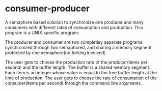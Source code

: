 # consumer-producer
A semaphore based solution to synchronize one producer and many consumers with different rates of consumption and production.
This program is a UNIX specific program.

The producer and consumer are two completley separate programs synchronized through two semaphored, and sharing a memory segment protected by one semaphore(no forking involved).

The user gets to choose the production rate of the producer(items per second) and the buffer length. The buffer is a shared memory segment. Each item is an integer whose value is equal to the free buffer length at the time of production.
The user gets to choose the rate of consumption of the consumer(items per second) through the command line arguments.
